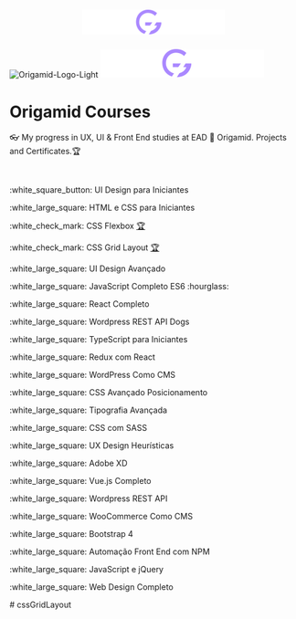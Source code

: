 <h1 align="center">
    <img alt="Origamid logo" src="./origamid_logo.svg" width="250px" />
</h1>

![Origamid-Logo-Light](./origamid_logo-dark.svg#gh-dark-mode-only)
![Origamid-Logo-Dark](./origamid_logo-light.svg#gh-light-mode-only)

<h1> Origamid Courses</h1>
<p>👓 My progress in UX, UI &amp; Front End studies at EAD 🐺 Origamid. Projects and Certificates.🏆</p>
<br>
<p>:white_square_button: UI Design para Iniciantes</p>
<p>:white_large_square: HTML e CSS para Iniciantes</p>
<p>:white_check_mark: CSS Flexbox <a href="https://origamid.com/certificate/2aabcf77" target="_blank" title="Certificate">🏆</a></p>
<p>:white_check_mark: CSS Grid Layout <a href="https://origamid.com/certificate/7376c548" target="_blank" title="Certificate">🏆</a></p>
<p>:white_large_square: UI Design Avançado</p>
<p>:white_large_square: JavaScript Completo ES6 :hourglass:</p>
<p>:white_large_square: React Completo</p>
<p>:white_large_square: Wordpress REST API Dogs</p>
<p>:white_large_square: TypeScript para Iniciantes</p>
<p>:white_large_square: Redux com React</p>
<p>:white_large_square: WordPress Como CMS</p>
<p>:white_large_square: CSS Avançado Posicionamento</p>
<p>:white_large_square: Tipografia Avançada</p>
<p>:white_large_square: CSS com SASS</p>
<p>:white_large_square: UX Design Heurísticas</p>
<p>:white_large_square: Adobe XD</p>
<p>:white_large_square: Vue.js Completo</p>
<p>:white_large_square: Wordpress REST API</p>
<p>:white_large_square: WooCommerce Como CMS</p>
<p>:white_large_square: Bootstrap 4</p>
<p>:white_large_square: Automação Front End com NPM</p>
<p>:white_large_square: JavaScript e jQuery</p>
<p>:white_large_square: Web Design Completo</p>
# cssGridLayout
